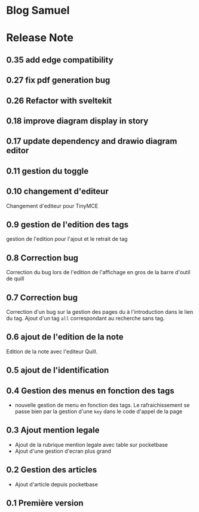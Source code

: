 # Blog Samuel

# Release Note

## 0.35 add edge compatibility

## 0.27 fix pdf generation bug

## 0.26 Refactor with sveltekit

## 0.18 improve diagram display in story

## 0.17 update dependency and drawio diagram editor

## 0.11 gestion du toggle

## 0.10 changement d'editeur

Changement d'editeur pour TinyMCE

## 0.9 gestion de l'edition des tags

gestion de l'edition pour l'ajout et le retrait de tag

## 0.8 Correction bug

Correction du bug lors de l'edition de l'affichage en gros de la barre d'outil de quill

## 0.7 Correction bug

Correction d'un bug sur la gestion des pages du à l'introduction dans le lien du tag.
Ajout d'un tag `all` correspondant au recherche sans tag.

## 0.6 ajout de l'edition de la note

Edition de la note avec l'editeur Quill.

## 0.5 ajout de l'identification

## 0.4 Gestion des menus en fonction des tags
- nouvelle gestion de menu en fonction des tags.
Le rafraichissement se passe bien par la gestion d'une `key` dans le code d'appel de la page

## 0.3 Ajout mention legale
- Ajout de la rubrique mention legale avec table sur pocketbase
- Ajout d'une gestion d'ecran plus grand
## 0.2 Gestion des articles
- Ajout d'article depuis pocketbase
## 0.1 Première version